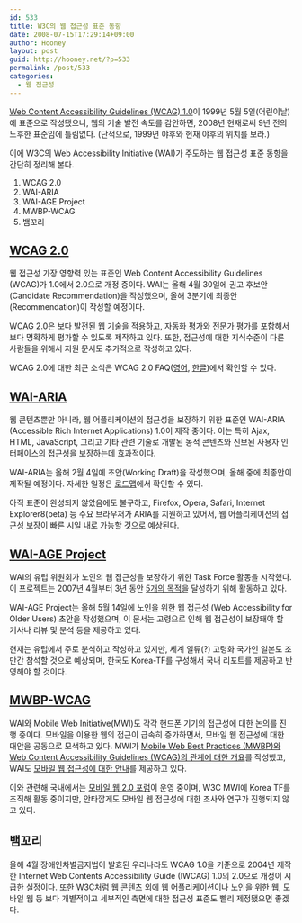 ```yaml
---
id: 533
title: W3C의 웹 접근성 표준 동향
date: 2008-07-15T17:29:14+09:00
author: Hooney
layout: post
guid: http://hooney.net/?p=533
permalink: /post/533
categories:
  - 웹 접근성
---
```

[Web Content Accessibility Guidelines (WCAG) 1.0](http://www.w3.org/TR/WCAG10/)이 1999년 5월 5일(어린이날)에 표준으로 작성됐으니, 웹의 기술 발전 속도를 감안하면, 2008년 현재로써 9년 전의 노후한 표준임에 틀림없다. (단적으로, 1999년 야후와 현재 야후의 위치를 보라.)

이에 W3C의 Web Accessibility Initiative (WAI)가 주도하는 웹 접근성 표준 동향을 간단히 정리해 본다.

  1. WCAG 2.0
  2. WAI-ARIA
  3. WAI-AGE Project
  4. MWBP-WCAG
  5. 뱀꼬리

## [WCAG 2.0](http://www.w3.org/TR/WCAG20/)

웹 접근성 가장 영향력 있는 표준인 Web Content Accessibility Guidelines (WCAG)가 1.0에서 2.0으로 개정 중이다. WAI는 올해 4월 30일에 권고 후보안(Candidate Recommendation)을 작성했으며, 올해 3분기에 최종안(Recommendation)이 작성할 예정이다.

WCAG 2.0은 보다 발전된 웹 기술을 적용하고, 자동화 평가와 전문가 평가를 포함해서 보다 명확하게 평가할 수 있도록 제작하고 있다. 또한, 접근성에 대한 지식수준이 다른 사람들을 위해서 지원 문서도 추가적으로 작성하고 있다.

WCAG 2.0에 대한 최근 소식은 WCAG 2.0 FAQ([영어](http://www.w3.org/WAI/WCAG20/wcag2faq.html), [한글](/docs/WCAG20/FAQ))에서 확인할 수 있다.

## [WAI-ARIA](http://www.w3.org/TR/wai-aria/)

웹 콘텐츠뿐만 아니라, 웹 어플리케이션의 접근성을 보장하기 위한 표준인 WAI-ARIA (Accessible Rich Internet Applications) 1.0이 제작 중이다. 이는 특히 Ajax, HTML, JavaScript, 그리고 기타 관련 기술로 개발된 동적 콘텐츠와 진보된 사용자 인터페이스의 접근성을 보장하는데 효과적이다.

WAI-ARIA는 올해 2월 4일에 초안(Working Draft)을 작성했으며, 올해 중에 최종안이 제작될 예정이다. 자세한 일정은 [로드맵](http://www.w3.org/TR/wai-aria-roadmap/#desktop_timeline)에서 확인할 수 있다.

아직 표준이 완성되지 않았음에도 불구하고, Firefox, Opera, Safari, Internet Explorer8(beta) 등 주요 브라우저가 ARIA를 지원하고 있어서, 웹 어플리케이션의 접근성 보장이 빠른 시일 내로 가능할 것으로 예상된다.

## [WAI-AGE Project](http://www.w3.org/WAI/WAI-AGE/)

WAI의 유럽 위원회가 노인의 웹 접근성을 보장하기 위한 Task Force 활동을 시작했다. 이 프로젝트는 2007년 4월부터 3년 동안 [5개의 목적](http://www.w3.org/WAI/WAI-AGE/#about)을 달성하기 위해 활동하고 있다.

WAI-AGE Project는 올해 5월 14일에 노인을 위한 웹 접근성 (Web Accessibility for Older Users) 초안을 작성했으며, 이 문서는 고령으로 인해 웹 접근성이 보장돼야 할 기사나 리뷰 및 분석 등을 제공하고 있다.

현재는 유럽에서 주로 분석하고 작성하고 있지만, 세계 일류(?) 고령화 국가인 일본도 조만간 참석할 것으로 예상되며, 한국도 Korea-TF를 구성해서 국내 리포트를 제공하고 반영해야 할 것이다.

## [MWBP-WCAG](http://www.w3.org/TR/mwbp-wcag/)

WAI와 Mobile Web Initiative(MWI)도 각각 핸드폰 기기의 접근성에 대한 논의를 진행 중이다. 모바일을 이용한 웹의 접근이 급속히 증가하면서, 모바일 웹 접근성에 대한 대안을 공동으로 모색하고 있다. MWI가 [Mobile Web Best Practices (MWBP)와 Web Content Accessibility Guidelines (WCAG)의 관계에 대한 개요](http://www.w3.org/TR/mwbp-wcag/)를 작성했고, WAI도 [모바일 웹 접근성에 대한 안내](http://www.w3.org/WAI/mobile/)를 제공하고 있다.

이와 관련해 국내에서는 [모바일 웹 2.0 포럼](http://www.mw2.or.kr/)이 운영 중이며, W3C MWI에 Korea TF를 조직해 활동 중이지만, 안타깝게도 모바일 웹 접근성에 대한 조사와 연구가 진행되지 않고 있다.

## 뱀꼬리

올해 4월 장애인차별금지법이 발효된 우리나라도 WCAG 1.0을 기준으로 2004년 제작한 Internet Web Contents Accessibility Guide (IWCAG) 1.0의 2.0으로 개정이 시급한 실정이다. 또한 W3C처럼 웹 콘텐츠 외에 웹 어플리케이션이나 노인을 위한 웹, 모바일 웹 등 보다 개별적이고 세부적인 측면에 대한 접근성 표준도 빨리 제정됐으면 좋겠다.
